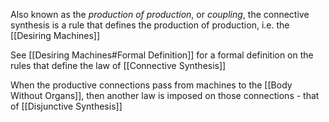 Also known as the _production of production_, or _coupling_, the connective synthesis is a rule that defines the production of production, i.e. the [[Desiring Machines]]

See [[Desiring Machines#Formal Definition]] for a formal definition on the rules that define the law of [[Connective Synthesis]] 

When the productive connections pass from machines to the [[Body Without Organs]], then another law is imposed on those connections - that of [[Disjunctive Synthesis]]
